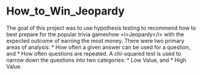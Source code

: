 # How_to_Win_Jeopardy
The goal of this project was to use hypothesis testing to recommend how to best prepare for the popular trivia gameshow &lt;i>Jeopardy&lt;/i> with the expected outcome of earning the most money.  There were two primary areas of analysis: * How often a given answer can be used for a question, and * How often questions are repeated.  A chi-squared test is used to narrow down the questions into two categories: * Low Value, and * High Value.
